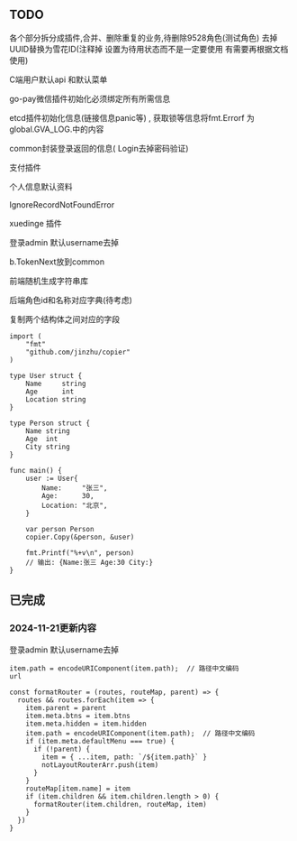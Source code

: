 ## TODO

各个部分拆分成插件,合并、删除重复的业务,待删除9528角色(测试角色)
去掉UUID替换为雪花ID(注释掉 设置为待用状态而不是一定要使用 有需要再根据文档使用)

C端用户默认api 和默认菜单

go-pay微信插件初始化必须绑定所有所需信息

etcd插件初始化信息(链接信息panic等) , 获取锁等信息将fmt.Errorf 为 global.GVA_LOG.中的内容

common封装登录返回的信息( Login去掉密码验证)

支付插件

个人信息默认资料



IgnoreRecordNotFoundError

xuedinge 插件

登录admin 默认username去掉

b.TokenNext放到common

前端随机生成字符串库

后端角色id和名称对应字典(待考虑)

复制两个结构体之间对应的字段

```
import (
    "fmt"
    "github.com/jinzhu/copier"
)

type User struct {
    Name     string
    Age      int
    Location string
}

type Person struct {
    Name string
    Age  int
    City string
}

func main() {
    user := User{
        Name:     "张三",
        Age:      30,
        Location: "北京",
    }

    var person Person
    copier.Copy(&person, &user)

    fmt.Printf("%+v\n", person)
    // 输出: {Name:张三 Age:30 City:}
}
```

## 已完成

### 2024-11-21更新内容

登录admin 默认username去掉

```
item.path = encodeURIComponent(item.path);  // 路径中文编码
url

const formatRouter = (routes, routeMap, parent) => {
  routes && routes.forEach(item => {
    item.parent = parent
    item.meta.btns = item.btns
    item.meta.hidden = item.hidden
    item.path = encodeURIComponent(item.path);  // 路径中文编码
    if (item.meta.defaultMenu === true) {
      if (!parent) {
        item = { ...item, path: `/${item.path}` }
        notLayoutRouterArr.push(item)
      }
    }
    routeMap[item.name] = item
    if (item.children && item.children.length > 0) {
      formatRouter(item.children, routeMap, item)
    }
  })
}
```